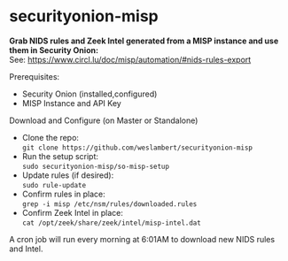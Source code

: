 # securityonion-misp
**Grab NIDS rules and Zeek Intel generated from a MISP instance and use them in Security Onion:**   
See: https://www.circl.lu/doc/misp/automation/#nids-rules-export

Prerequisites:   
- Security Onion (installed,configured)
- MISP Instance and API Key   
  

Download and Configure (on Master or Standalone)
- Clone the repo:   
`git clone https://github.com/weslambert/securityonion-misp`   
- Run the setup script:   
`sudo securityonion-misp/so-misp-setup`   
- Update rules (if desired):   
`sudo rule-update`   
- Confirm rules in place:    
`grep -i misp /etc/nsm/rules/downloaded.rules`    
- Confirm Zeek Intel in place:    
`cat /opt/zeek/share/zeek/intel/misp-intel.dat`

A cron job will run every morning at 6:01AM to download new NIDS rules and Intel.
